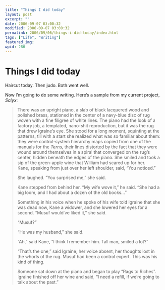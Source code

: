 ```yaml
---
title: "Things I did today"
layout: post
excerpt: ""
date: 2006-09-07 03:00:32
modified: 2006-09-07 03:00:32
permalink: 2006/09/06/things-i-did-today/index.html
tags: ["Life", "Writing"]
featured_img: 
wpid: 286
---
```


# Things I did today

Haircut today. Then judo. Both went well.

Now I’m going to do some writing. Here’s a sample from my current project, *Salyx*:

> There was an upright piano, a slab of black lacquered wood and polished brass, stationed in the center of a navy-blue disc of rug woven with a fine filigree of white lines. The piano had the look of a factory job, a templated, nano-shit reproduction, but it was the rug that drew Igraine’s eye. She stood for a long moment, squinting at the patterns, till with a start she realized what was so familiar about them: they were control-system hierarchy maps copied from one of the manuals for the *Tern*s, their lines distorted by the fact that they were wound around themselves in a spiral that converged on the rug’s center, hidden beneath the edges of the piano. She smiled and took a sip of the green-apple wine that William had scared up for her.  
> Kane, speaking from just over her left shoulder, said, “You noticed.”
> 
> She laughed. “You surprised me,” she said.
> 
> Kane stepped from behind her. “My wife wove it,” he said. “She had a big loom, and I had about a dozen of the old books…”
> 
> Something in his voice when he spoke of his wife told Igraine that she was dead now, Kane a widower, and she lowered her eyes for a second. “Musuf would’ve liked it,” she said.
> 
> “Musuf?”
> 
> “He was my husband,” she said.
> 
> “Ah,” said Kane, “I think I remember him. Tall man, smiled a lot?”
> 
> “That’s the one,” said Igraine, her voice absent, her thoughts lost in the whorls of the rug. Musuf had been a control expert. This was his kind of thing.
> 
> Someone sat down at the piano and began to play “Rags to Riches”. Igraine finished off her wine and said, “I need a refill, if we’re going to talk about the past.”